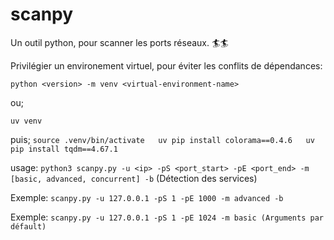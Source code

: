 # scanpy  

 Un outil python, pour scanner les ports réseaux.  🏄🏄  

Privilégier un environement virtuel, pour éviter les conflits de dépendances:  
 
  ``python <version> -m venv <virtual-environment-name>`` 

ou;

  ``uv venv``

puis;
  ``
  source .venv/bin/activate  
  uv pip install colorama==0.4.6  
  uv pip install tqdm==4.67.1  
   ``

  usage:  ``python3 scanpy.py -u <ip> -pS <port_start> -pE <port_end> -m [basic, advanced, concurrent] -b``       (Détection des services)  

  Exemple:  ``scanpy.py -u 127.0.0.1 -pS 1 -pE 1000 -m advanced -b  ``

  Exemple:  ``scanpy.py -u 127.0.0.1 -pS 1 -pE 1024 -m basic (Arguments par défault)  ``
 
